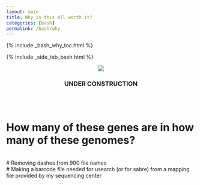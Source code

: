 ```yaml
---
layout: main
title: Why is this all worth it?
categories: [bash]
permalink: /bash/why
---
```


{% include _bash_why_toc.html %}

{% include _side_tab_bash.html %}

<center><img src="{{ site.url }}/images/under_construction.jpeg"></center>
<center><h3>UNDER CONSTRUCTION</h3></center>
<br>
<br>

# How many of these genes are in how many of these genomes?  

<br>
# Removing dashes from 900 file names  

<br>
# Making a barcode file needed for usearch (or for sabre) from a mapping file provided by my sequencing center  
